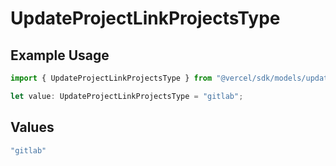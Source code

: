 # UpdateProjectLinkProjectsType

## Example Usage

```typescript
import { UpdateProjectLinkProjectsType } from "@vercel/sdk/models/updateprojectop.js";

let value: UpdateProjectLinkProjectsType = "gitlab";
```

## Values

```typescript
"gitlab"
```